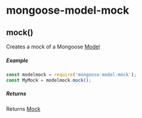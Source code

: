 # mongoose-model-mock
## mock()
Creates a mock of a Mongoose [Model]()

##### Example
```javascript
const modelmock = require('mongoose-model-mock');
const MyMock = modelmock.mock();
```

##### Returns
Returns [Mock](#mock)
